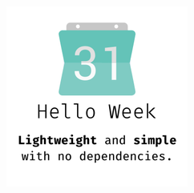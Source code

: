 <p align="center">
    <img src="../static/images/helloweek.png" alt="Hello Week" width="360">
</p>
